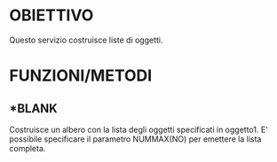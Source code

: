 # OBIETTIVO
Questo servizio costruisce liste di oggetti.

# FUNZIONI/METODI
## *BLANK
Costruisce un albero con la lista degli oggetti specificati in oggetto1. E' possibile specificare il parametro NUMMAX(NO) per emettere la lista completa.
